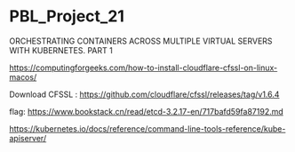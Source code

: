 # PBL_Project_21
ORCHESTRATING CONTAINERS ACROSS MULTIPLE VIRTUAL SERVERS WITH KUBERNETES. PART 1

https://computingforgeeks.com/how-to-install-cloudflare-cfssl-on-linux-macos/

Download CFSSL : https://github.com/cloudflare/cfssl/releases/tag/v1.6.4

flag: https://www.bookstack.cn/read/etcd-3.2.17-en/717bafd59fa87192.md

https://kubernetes.io/docs/reference/command-line-tools-reference/kube-apiserver/